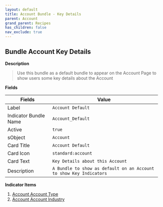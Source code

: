 ```yaml
---
layout: default
title: Account Bundle - Key Details
parent: Account
grand_parent: Recipes
has_children: false
nav_exclude: true
---
```

## Bundle Account Key Details

**Description**

> Use this bundle as a default bundle to appear on the Account Page to show users some key details about the Account

**Fields**

| Fields | Value | 
|-----------|-----------|
|Label|`Account Default`|
|Indicator Bundle Name|`Account_Default`
|Active|`true`
|sObject|`Account`
|Card Title|`Account Default`
|Card Icon|`standard:account`
|Card Text|`Key Details about this Account`
|Description|`A Bundle to show as default on an Account to show Key Indicators`


**Indicator Items**

1. [Account Account Type](../Account-Account-Type.md)
1. [Account Account Industry](Account-Account-Industry.md)